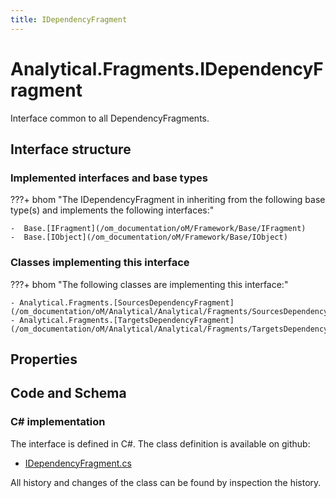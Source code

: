 ```yaml
---
title: IDependencyFragment
---
```


# Analytical.Fragments.IDependencyFragment

Interface common to all DependencyFragments.

## Interface structure

### Implemented interfaces and base types

???+ bhom "The IDependencyFragment in inheriting from the following base type(s) and implements the following interfaces:"

    -  Base.[IFragment](/om_documentation/oM/Framework/Base/IFragment)
    -  Base.[IObject](/om_documentation/oM/Framework/Base/IObject)


### Classes implementing this interface

???+ bhom "The following classes are implementing this interface:"

    - Analytical.Fragments.[SourcesDependencyFragment](/om_documentation/oM/Analytical/Analytical/Fragments/SourcesDependencyFragment)
    - Analytical.Fragments.[TargetsDependencyFragment](/om_documentation/oM/Analytical/Analytical/Fragments/TargetsDependencyFragment)


## Properties

## Code and Schema

### C# implementation

The interface is defined in C#. The class definition is available on github:

- [IDependencyFragment.cs](https://github.com/BHoM/BHoM/blob/develop/Analytical_oM/Fragments\IDependencyFragment.cs)

All history and changes of the class can be found by inspection the history.
